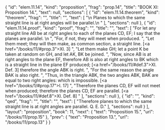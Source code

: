 {
  "id": "elem.11.14",
  "kind": "proposition",
  "frag": "prop.14",
  "title": "BOOK XI: Proposition 14.",
  "text": null,
  "sections": [
    {
      "id": "elem.11.14.theorem",
      "kind": "theorem",
      "frag": "",
      "title": "",
      "text": [
        "\n       Planes to which the same straight line is at right angles will be parallel.\n      "
      ],
      "sections": null
    },
    {
      "id": "elem.11.14.proof",
      "kind": "proof",
      "frag": "",
      "title": "",
      "text": [
        "For let any straight line AB be at right angles to each of the planes CD, EF; I say that the planes are parallel. \n      ",
        "For, if not, they will meet when produced. ",
        "Let them meet; they will then make, as common section, a straight line. [<a href=\"/books/11/#prop.3\">XI. 3</a>] ",
        "Let them make GH; let a point K be taken at random on GH, and let AK, BK be joined. ",
        "Now, since AB is at right angles to the plane EF, therefore AB is also at right angles to BK which is a straight line in the plane EF produced; [<a href=\"/books/11/#def.3\">XI. Def. 3</a>] therefore the angle ABK is right. ",
        "For the same reason the angle BAK is also right. ",
        "Thus, in the triangle ABK, the two angles ABK, BAK are equal to two right angles: which is impossible. [<a href=\"/books/1/#prop.17\">I. 17</a>] ",
        "Therefore the planes CD, EF will not meet when produced; therefore the planes CD, EF are parallel. [<a href=\"/books/11/#def.8\">XI. Def. 8</a>] "
      ],
      "sections": null
    },
    {
      "id": "",
      "kind": "qed",
      "frag": "",
      "title": "",
      "text": [
        "Therefore planes to which the same straight line is at right angles are parallel. Q. E. D."
      ],
      "sections": null
    }
  ],
  "layout": "proposition",
  "book": 11,
  "next": {
    "text": "Proposition 15.",
    "url": "/books/11/prop.15"
  },
  "prev": {
    "text": "Proposition 13.",
    "url": "/books/11/prop.13"
  }
}
